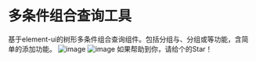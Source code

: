 # 多条件组合查询工具
基于element-ui的树形多条件组合查询组件。包括分组与、分组或等功能，含简单的添加功能。
![image](https://user-images.githubusercontent.com/49645010/115650247-737f3500-a35b-11eb-9c16-96ee54267ce3.png)
![image](https://user-images.githubusercontent.com/49645010/115650276-809c2400-a35b-11eb-823b-2103ab4aef0b.png)
如果帮助到你，请给个的Star！
